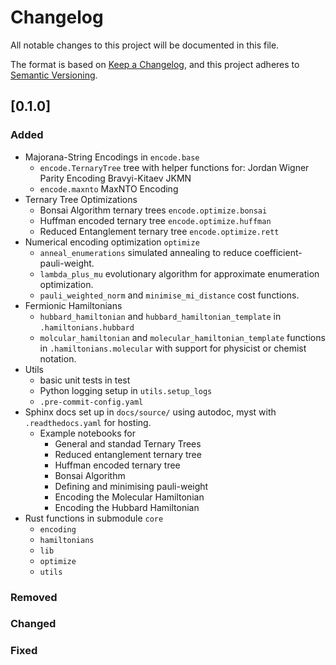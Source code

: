 # Changelog

All notable changes to this project will be documented in this file.

The format is based on [Keep a Changelog](https://keepachangelog.com/en/1.1.0/),
and this project adheres to [Semantic Versioning](https://semver.org/spec/v2.0.0.html).

## [0.1.0]

### Added
- Majorana-String Encodings in `encode.base`
    - `encode.TernaryTree` tree with helper functions for:
        Jordan Wigner
        Parity Encoding
        Bravyi-Kitaev
        JKMN
    - `encode.maxnto` MaxNTO Encoding
- Ternary Tree Optimizations
    - Bonsai Algorithm ternary trees `encode.optimize.bonsai`
    - Huffman encoded ternary tree `encode.optimize.huffman`
    - Reduced Entanglement ternary tree `encode.optimize.rett`
- Numerical encoding optimization `optimize`
    - `anneal_enumerations` simulated annealing to reduce coefficient-pauli-weight.
    - `lambda_plus_mu` evolutionary algorithm for approximate enumeration optimization.
    - `pauli_weighted_norm` and `minimise_mi_distance` cost functions.
- Fermionic Hamiltonians
    - `hubbard_hamiltonian` and `hubbard_hamiltonian_template` in `.hamiltonians.hubbard`
    - `molcular_hamiltonian` and `molecular_hamiltonian_template` functions in `.hamiltonians.molecular` with support for physicist or chemist notation.
- Utils
    - basic unit tests in test
    - Python logging setup in `utils.setup_logs`
    - `.pre-commit-config.yaml`
- Sphinx docs set up in `docs/source/` using autodoc, myst with `.readthedocs.yaml` for hosting.
    - Example notebooks for
        - General and standad Ternary Trees
        - Reduced entanglement ternary tree
        - Huffman encoded ternary tree
        - Bonsai Algorithm
        - Defining and minimising pauli-weight
        - Encoding the Molecular Hamiltonian
        - Encoding the Hubbard Hamiltonian
- Rust functions in submodule `core`
    - `encoding`
    - `hamiltonians`
    - `lib`
    - `optimize`
    - `utils`

### Removed

### Changed

### Fixed
